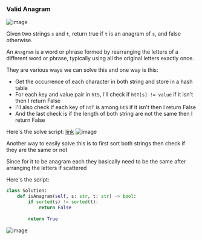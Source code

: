<h3> Valid Anagram </h3>

![image](https://github.com/h4ckyou/h4ckyou.github.io/assets/127159644/741598fc-f1d7-4e3b-8e1e-3ac7fb5b2e5f)

Given two strings `s` and `t`, return true if `t` is an anagram of `s`, and false otherwise.

An `Anagram` is a word or phrase formed by rearranging the letters of a different word or phrase, typically using all the original letters exactly once.

They are various ways we can solve this and one way is this:
- Get the occurrence of each character in both string and store in a hash table
- For each key and value pair in `htS`, I'll check if `htT[s] != value` if it isn't then I return False
- I'll also check if each key of `htT` is among `htS`  if it isn't then I return False
- And the last check is if the length of both string are not the same then I return False

Here's the solve script: [link](https://github.com/h4ckyou/h4ckyou.github.io/blob/main/posts/programming/Leetcode/Valid%20Anagram/solve.py)
![image](https://github.com/h4ckyou/h4ckyou.github.io/assets/127159644/6b8b0428-d144-45ff-821d-f4d1c68dc66f)

Another way to easily solve this is to first sort both strings then check if they are the same or not

Since for it to be anagram each they basically need to be the same after arranging the letters if scattered

Here's the script:

```python
class Solution:
    def isAnagram(self, s: str, t: str) -> bool:
        if sorted(s) != sorted(t):
            return False
        
        return True
```
![image](https://github.com/h4ckyou/h4ckyou.github.io/assets/127159644/9af833ba-3f02-4aef-afee-217e5b66b508)
